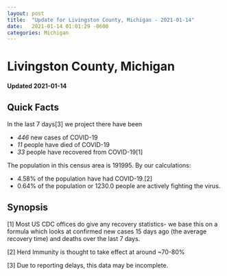 ```yaml
---
layout: post
title:  "Update for Livingston County, Michigan - 2021-01-14"
date:   2021-01-14 01:01:29 -0600
categories: Michigan
---
```


# Livingston County, Michigan
#### Updated 2021-01-14

## Quick Facts

In the last 7 days[3] we project there have been
- *446* new cases of COVID-19
- *11* people have died of COVID-19
- *33* people have recovered from COVID-19[1]

The population in this census area is 191995. By our calculations:
- 4.58% of the population have had COVID-19.[2]
- 0.64% of the population or 1230.0 people are actively fighting the virus.

## Synopsis




[1] Most US CDC offices do give any recovery statistics- we base this on a formula which looks at confirmed new cases
15 days ago (the average recovery time) and deaths over the last 7 days.

[2] Herd Immunity is thought to take effect at around ~70-80%

[3] Due to reporting delays, this data may be incomplete.
 
    